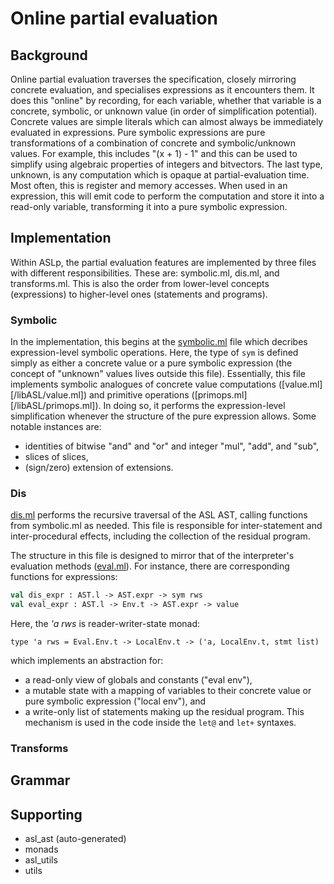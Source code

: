 # Online partial evaluation

## Background

Online partial evaluation traverses the specification,
closely mirroring concrete evaluation,
and specialises expressions as it encounters them.
It does this "online" by recording,
for each variable,
whether that variable is a concrete, symbolic, or unknown value
(in order of simplification potential).
Concrete values are simple literals which can almost always be immediately evaluated
in expressions.
Pure symbolic expressions are pure transformations of a combination
of concrete and symbolic/unknown values.
For example, this includes "(x + 1) - 1" and this can be used to simplify
using algebraic properties of integers and bitvectors.
The last type, unknown, is any computation which is opaque at partial-evaluation time.
Most often, this is register and memory accesses.
When used in an expression, this will emit code to perform the computation and store
it into a read-only variable, transforming it into a pure symbolic expression.

## Implementation

Within ASLp, the partial evaluation features are implemented by three files
with different responsibilities.
These are: symbolic.ml, dis.ml, and transforms.ml.
This is also the order from lower-level concepts (expressions)
to higher-level ones (statements and programs).

### Symbolic

In the implementation, this begins at the [symbolic.ml](/libASL/symbolic.ml)
file which decribes expression-level symbolic operations.
Here, the type of `sym` is defined simply as either
a concrete value or a pure symbolic expression
(the concept of "unknown" values lives outside this file).
Essentially, this file implements symbolic analogues
of concrete value computations ([value.ml][/libASL/value.ml])
and primitive operations ([primops.ml][/libASL/primops.ml]).
In doing so, it performs the expression-level simplification whenever
the structure of the pure expression allows. Some notable instances are:
- identities of bitwise "and" and "or" and integer "mul", "add", and "sub",
- slices of slices,
- (sign/zero) extension of extensions.

### Dis

[dis.ml](/libASL/dis.ml) performs the recursive traversal of the ASL AST,
calling functions from symbolic.ml as needed.
This file is responsible for inter-statement and inter-procedural effects,
including the collection of the residual program.

The structure in this file is designed to mirror that of the interpreter's
evaluation methods ([eval.ml](/libASL/eval.ml)).
For instance, there are corresponding functions for expressions:
```ocaml
val dis_expr : AST.l -> AST.expr -> sym rws
val eval_expr : AST.l -> Env.t -> AST.expr -> value
```
Here, the _'a rws_ is reader-writer-state monad:
```
type 'a rws = Eval.Env.t -> LocalEnv.t -> ('a, LocalEnv.t, stmt list)
```
which implements an abstraction for:
- a read-only view of globals and constants ("eval env"),
- a mutable state with a mapping of variables to their concrete value or pure symbolic expression ("local env"), and
- a write-only list of statements making up the residual program.
This mechanism is used in the code inside the `let@` and `let+` syntaxes.

### Transforms


## Grammar

## Supporting

- asl_ast (auto-generated)
- monads
- asl\_utils
- utils

